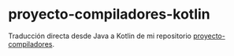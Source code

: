 # proyecto-compiladores-kotlin
Traducción directa desde Java a Kotlin de mi repositorio [proyecto-compiladores](github.com/emmagp3/proyecto-compiladores).
